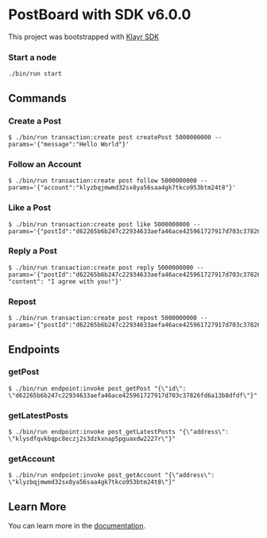 # PostBoard with SDK v6.0.0

This project was bootstrapped with [Klayr SDK](https://github.com/KlayrHQ/klayr-sdk)

### Start a node

```
./bin/run start
```

## Commands

### Create a Post

```
$ ./bin/run transaction:create post createPost 5000000000 --params='{"message":"Hello World"}'
```

### Follow an Account

```
$ ./bin/run transaction:create post follow 5000000000 --params='{"account":"klyzbqjmwmd32sx8ya56saa4gk7tkco953btm24t8"}'
```

### Like a Post

```
$ ./bin/run transaction:create post like 5000000000 --params='{"postId":"d62265b6b247c22934633aefa46ace425961727917d703c37826fd6a13b8dfdf"}'
```

### Reply a Post

```
$ ./bin/run transaction:create post reply 5000000000 --params='{"postId":"d62265b6b247c22934633aefa46ace425961727917d703c37826fd6a13b8dfdf", "content": "I agree with you!"}'
```

### Repost

```
$ ./bin/run transaction:create post repost 5000000000 --params='{"postId":"d62265b6b247c22934633aefa46ace425961727917d703c37826fd6a13b8dfdf"}'
```

## Endpoints

### getPost

```
$ ./bin/run endpoint:invoke post_getPost "{\"id\": \"d62265b6b247c22934633aefa46ace425961727917d703c37826fd6a13b8dfdf\"}"
```

### getLatestPosts

```
$ ./bin/run endpoint:invoke post_getLatestPosts "{\"address\": \"klysdfqvkbqpc8eczj2s3dzkxnap5pguaxdw2227r\"}"
```

### getAccount

```
$ ./bin/run endpoint:invoke post_getAccount "{\"address\": \"klyzbqjmwmd32sx8ya56saa4gk7tkco953btm24t8\"}"
```

## Learn More

You can learn more in the [documentation](https://klayr.io/documentation/klayr-sdk/index.html).
